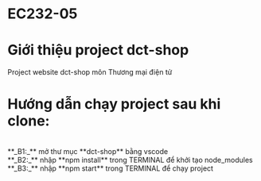 # EC232-05
# Giới thiệu project dct-shop
Project website dct-shop môn Thương mại điện tử

# Hướng dẫn chạy project sau khi clone:
<br>
**_B1:_** mở thư mục **dct-shop** bằng vscode
<br>
**_B2:_** nhập **npm install** trong TERMINAL để khởi tạo node_modules
<br>
**_B3:_** nhập **npm start** trong TERMINAL để chạy project
